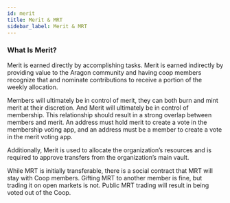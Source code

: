 ```yaml
---
id: merit
title: Merit & MRT
sidebar_label: Merit & MRT
---
```


### What Is Merit?

Merit is earned directly by accomplishing tasks. Merit is earned indirectly by providing value to the Aragon community and having coop members recognize that and nominate contributions to receive a portion of the weekly allocation.

Members will ultimately be in control of merit, they can both burn and mint merit at their discretion. And Merit will ultimately be in control of membership. This relationship should result in a strong overlap between members and merit. An address must hold merit to create a vote in the membership voting app, and an address must be a member to create a vote in the merit voting app.

Additionally, Merit is used to allocate the organization’s resources and is required to approve transfers from the organization’s main vault.

While MRT is initially transferable, there is a social contract that MRT will stay with Coop members. Gifting MRT to another member is fine, but trading it on open markets is not. Public MRT trading will result in being voted out of the Coop. 
